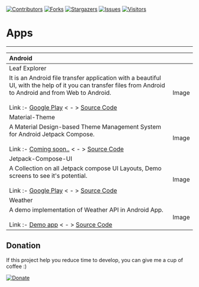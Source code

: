 <!-- MARKDOWN LINKS -->
<!-- https://www.markdownguide.org/basic-syntax/#reference-style-links -->
[contributors-shield]: https://img.shields.io/github/contributors/damahecode/DamaheCode-List.svg?style=for-the-badge
[contributors-url]: https://github.com/damahecode/DamaheCode-List/graphs/contributors
[forks-shield]: https://img.shields.io/github/forks/damahecode/DamaheCode-List.svg?style=for-the-badge
[forks-url]: https://github.com/damahecode/DamaheCode-List/network/members
[stars-shield]: https://img.shields.io/github/stars/damahecode/DamaheCode-List.svg?style=for-the-badge
[stars-url]: https://github.com/damahecode/DamaheCode-List/stargazers
[issues-shield]: https://img.shields.io/github/issues/damahecode/DamaheCode-List.svg?style=for-the-badge
[issues-url]: https://github.com/damahecode/DamaheCode-List/issues
[visitor-shield]: https://komarev.com/ghpvc/?username=damahecode&label=Visitors&style=for-the-badge
[visitor-url]: https://github.com/damahecode/

[![Contributors][contributors-shield]][contributors-url]
[![Forks][forks-shield]][forks-url]
[![Stargazers][stars-shield]][stars-url]
[![Issues][issues-shield]][issues-url]
[![Visitors][visitor-shield]][visitor-url]

# Apps
------------

| Android | |
|:---|:---|
| Leaf Explorer | |
| It is an Android file transfer application with a beautiful UI, with the help of it you can transfer files from Android to Android and from Web to Android.<br><br> Link :- [Google Play](https://play.google.com/store/apps/details?id=com.leaf.explorer.android)  < - >  [Source Code](https://www.fiverr.com/damahecode/create-a-file-sharing-app-for-android) | Image |
| Material-Theme | |
| A Material Design-based Theme Management System for Android Jetpack Compose.<br><br> Link :- [Coming soon..](https://play.google.com/store/apps/details?id=com.code.damahe.material.theme)  < - >  [Source Code](https://github.com/damahecode/Material-Theme) | Image |
| Jetpack-Compose-UI | |
| A Collection on all Jetpack compose UI Layouts, Demo screens to see it's potential.<br><br> Link :- [Google Play](https://play.google.com/store/apps/details?id=com.code.damahe.jetpack.compose.ui)  < - >  [Source Code](https://github.com/damahecode/Jetpack-Compose-UI) | Image |
| Weather | |
| A demo implementation of Weather API in Android App.<br><br> Link :- [Demo app](https://github.com/damahecode/Weather/releases)  < - >  [Source Code](https://github.com/damahecode/Weather) | Image |


## Donation
If this project help you reduce time to develop, you can give me a cup of coffee :)

[![Donate](https://www.paypalobjects.com/en_US/i/btn/btn_donateCC_LG.gif)](https://damahecode.blogspot.com/2023/07/donate-to-damahe-code.html)
